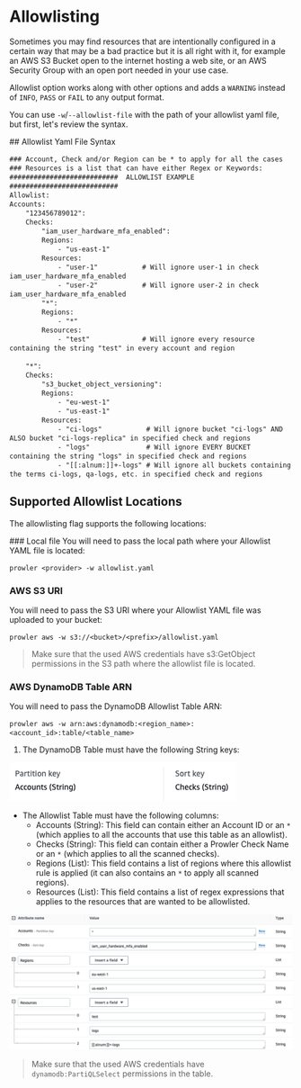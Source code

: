 # Allowlisting
Sometimes you may find resources that are intentionally configured in a certain way that may be a bad practice but it is all right with it, for example an AWS S3 Bucket open to the internet hosting a web site, or an AWS Security Group with an open port needed in your use case.

Allowlist option works along with other options and adds a `WARNING` instead of `INFO`, `PASS` or `FAIL` to any output format.

You can use `-w`/`--allowlist-file` with the path of your allowlist yaml file, but first, let's review the syntax.

## Allowlist Yaml File Syntax

    ### Account, Check and/or Region can be * to apply for all the cases
    ### Resources is a list that can have either Regex or Keywords:
    ###########################  ALLOWLIST EXAMPLE  ###########################
    Allowlist:
    Accounts:
        "123456789012":
        Checks:
            "iam_user_hardware_mfa_enabled":
            Regions:
                - "us-east-1"
            Resources:
                - "user-1"           # Will ignore user-1 in check iam_user_hardware_mfa_enabled
                - "user-2"           # Will ignore user-2 in check iam_user_hardware_mfa_enabled
            "*":
            Regions:
                - "*"
            Resources:
                - "test"             # Will ignore every resource containing the string "test" in every account and region

        "*":
        Checks:
            "s3_bucket_object_versioning":
            Regions:
                - "eu-west-1"
                - "us-east-1"
            Resources:
                - "ci-logs"           # Will ignore bucket "ci-logs" AND ALSO bucket "ci-logs-replica" in specified check and regions
                - "logs"              # Will ignore EVERY BUCKET containing the string "logs" in specified check and regions
                - "[[:alnum:]]+-logs" # Will ignore all buckets containing the terms ci-logs, qa-logs, etc. in specified check and regions


## Supported Allowlist Locations

The allowlisting flag supports the following locations:

### Local file
You will need to pass the local path where your Allowlist YAML file is located:
```
prowler <provider> -w allowlist.yaml
```
### AWS S3 URI
You will need to pass the S3 URI where your Allowlist YAML file was uploaded to your bucket:
```
prowler aws -w s3://<bucket>/<prefix>/allowlist.yaml
```
> Make sure that the used AWS credentials have s3:GetObject permissions in the S3 path where the allowlist file is located.

### AWS DynamoDB Table ARN

You will need to pass the DynamoDB Allowlist Table ARN:

```
prowler aws -w arn:aws:dynamodb:<region_name>:<account_id>:table/<table_name>
```

1. The DynamoDB Table must have the following String keys:
<img src="../img/allowlist-keys.png"/>

- The Allowlist Table must have the following columns:
    - Accounts (String): This field can contain either an Account ID or an `*` (which applies to all the accounts that use this table as an allowlist).
    - Checks (String): This field can contain either a Prowler Check Name or an `*` (which applies to all the scanned checks).
    - Regions (List): This field contains a list of regions where this allowlist rule is applied (it can also contains an `*` to apply all scanned regions).
    - Resources (List): This field contains a list of regex expressions that applies to the resources that are wanted to be allowlisted.

<img src="../img/allowlist-row.png"/>

> Make sure that the used AWS credentials have `dynamodb:PartiQLSelect` permissions in the table.
